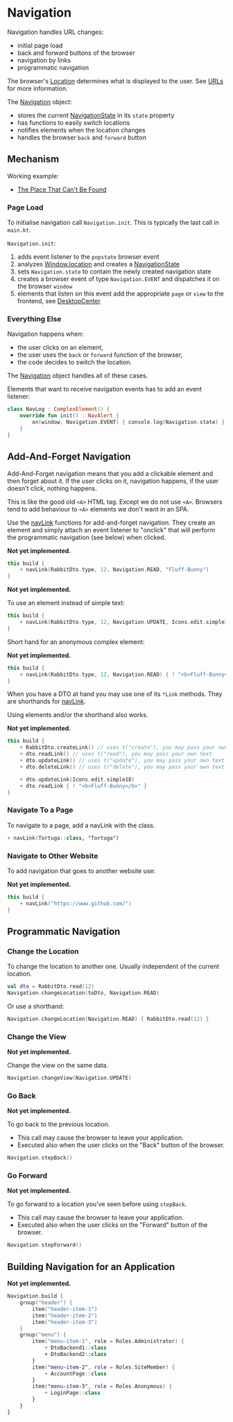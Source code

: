 # Navigation

Navigation handles URL changes:

* initial page load
* back and forward buttons of the browser
* navigation by links
* programmatic navigation

The browser's [Location](https://developer.mozilla.org/en-US/docs/Web/API/Location) determines
what is displayed to the user. See [URLs](../common/URLs.md#View-URLs) for more information.

The [Navigation](../../../src/jsMain/kotlin/zakadabar/stack/frontend/builtin/navigation/Navigation.kt) object:

- stores the current [NavigationState](../../../src/jsMain/kotlin/zakadabar/stack/frontend/builtin/navigation/NavigationState.kt) in its  `state` property
- has functions to easily switch locations
- notifies elements when the location changes
- handles the browser `back` and `forward` button

## Mechanism

Working example: 
- [The Place That Can't Be Found](https://github.com/spxbhuhb/zakadabar-samples/blob/master/01-beginner/the-place-that-cant-be-found/README.md)

### Page Load

To initialise navigation call `Navigation.init`. This is typically the last call in `main.kt`.

`Navigation.init`:

1. adds event listener to the `popstate` browser event
1. analyzes [Window.location](https://developer.mozilla.org/en-US/docs/Web/API/Location) and creates a
   [NavigationState](../../../src/jsMain/kotlin/zakadabar/stack/frontend/builtin/navigation/Navigation.kt)
1. sets `Navigation.state` to contain the newly created navigation state 
1. creates a browser event of type `Navigation.EVENT` and dispatches it on the browser `window`
1. elements that listen on this event add the appropriate `page` or `view` to the frontend, see [DesktopCenter](../../../src/jsMain/kotlin/zakadabar/stack/frontend/builtin/desktop/DesktopCenter.kt)

### Everything Else

Navigation happens when:

- the user clicks on an element,
- the user uses the `back` or `forward` function of the browser,
- the code decides to switch the location.

The [Navigation](../../../src/jsMain/kotlin/zakadabar/stack/frontend/builtin/navigation/Navigation.kt) object handles
all of these cases.

Elements that want to receive navigation events has to add an event listener:

```kotlin
class NavLog : ComplexElement() {
    override fun init() : NavAlert {
        on(window, Navigation.EVENT) { console.log(Navigation.state) }
    }
}
```

## Add-And-Forget Navigation

Add-And-Forget navigation means that you add a clickable element and then forget about it. If the user
clicks on it, navigation happens, if the user doesn't click, nothing happens. 

This is like the good old `<A>` HTML tag. Except we do not use `<A>`.
Browsers tend to add behaviour to `<A>` elements we don't want in an SPA.

Use the [navLink](../../../src/jsMain/kotlin/zakadabar/stack/frontend/builtin/navigation/navLink.kt) functions
for add-and-forget navigation. They create an element and simply attach an event listener to "onclick" that 
will perform the programmatic navigation (see below) when clicked.

**Not yet implemented.**

```kotlin
this build {
    + navLink(RabbitDto.type, 12, Navigation.READ, "Fluff-Bunny")
}
```
**Not yet implemented.**

To use an element instead of simple text:

```kotlin
this build {
    + navLink(RabbitDto.type, 12, Navigation.UPDATE, Icons.edit.simple18)
}
```

Short hand for an anonymous complex element:

**Not yet implemented.**

```kotlin
this build {
    + navLink(RabbitDto.type, 12, Navigation.READ) { ! "<b>Fluff-Bunny</b>" }
}
```

When you have a DTO at hand you may use one of its `*Link` methods. They are shorthands for
[navLink](../../../src/jsMain/kotlin/zakadabar/stack/frontend/builtin/navigation/navLink.kt).

Using elements and/or the shorthand also works.

**Not yet implemented.**

```kotlin
this build {
    + RabbitDto.createLink() // uses t("create"), you may pass your own text
    + dto.readLink() // uses t("read"), you may pass your own text
    + dto.updateLink() // uses t("update"), you may pass your own text
    + dto.deleteLink() // uses t("delete"), you may pass your own text

    + dto.updateLink(Icons.edit.simple18)
    + dto.readLink { ! "<b>Fluff-Bunny</b>" }
}
```

### Navigate To a Page

To navigate to a page, add a navLink with the class.

```kotlin
+ navLink(Tortuga::class, "Tortuga")
```

### Navigate to Other Website

To add navigation that goes to another website use:

**Not yet implemented.**

```kotlin
this build {
    + navLink("https://www.github.com/")
}
```

## Programmatic Navigation

### Change the Location

To change the location to another one. Usually independent of the current location.

```kotlin
val dto = RabbitDto.read(12)
Navigation.changeLocation(toDto, Navigation.READ)
```

Or use a shorthand:

```kotlin
Navigation.changeLocation(Navigation.READ) { RabbitDto.read(12) }
```

### Change the View

**Not yet implemented.**

Change the view on the same data.

```kotlin
Navigation.changeView(Navigation.UPDATE)
```

### Go Back

**Not yet implemented.**

To go back to the previous location.

- This call may cause the browser to leave your application.
- Executed also when the user clicks on the "Back" button of the browser.

```kotlin
Navigation.stepBack()
```

### Go Forward

**Not yet implemented.**

To go forward to a location you've seen before using `stepBack`.

- This call may cause the browser to leave your application.
- Executed also when the user clicks on the "Forward" button of the browser.

```kotlin
Navigation.stepForward()
```

## Building Navigation for an Application

**Not yet implemented.**

```kotlin
Navigation.build {
    group("header") {
        item("header-item-1")
        item("header-item-2")
        item("header-item-3")
    }
    group("menu") {
        item("menu-item-1", role = Roles.Administrator) {
            + DtoBackend1::class
            + DtoBackend2::class
        }
        item("menu-item-2", role = Roles.SiteMember) {
            + AccountPage::class 
        }
        item("menu-item-3", role = Roles.Anonymous) {
            + LoginPage::class
        }
    }
}
```